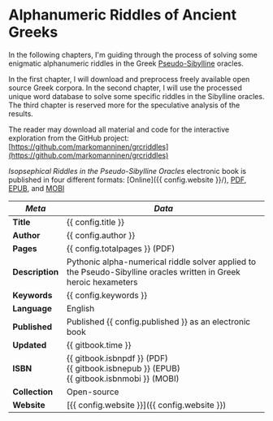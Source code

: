 # Alphanumeric Riddles of Ancient Greeks

In the following chapters, I'm guiding through the process of solving some enigmatic alphanumeric riddles in the Greek [Pseudo-Sibylline](https://en.wikipedia.org/wiki/Sibylline_Oracles) oracles.

In the first chapter, I will download and preprocess freely available open source Greek corpora. In the second chapter, I will use the processed unique word database to solve some specific riddles in the Sibylline oracles. The third chapter is reserved more for the speculative analysis of the results.

The reader may download all material and code for the interactive exploration from the GitHub project: [https://github.com/markomanninen/grcriddles](https://github.com/markomanninen/grcriddles)

*Isopsephical Riddles in the Pseudo-Sibylline Oracles* electronic book is published in four different formats: [Online]({{ config.website }}/), [PDF](http://www.gitbook.com/download/pdf/book/markomanninen/isopsephical-riddles-pseudo-sibylline-oracles), [EPUB](http://www.gitbook.com/download/epub/book/markomanninen/isopsephical-riddles-pseudo-sibylline-oracles), and [MOBI](http://www.gitbook.com/download/mobi/book/markomanninen/isopsephical-riddles-pseudo-sibylline-oracles)

| *Meta* | *Data* |
| -- | -- |
| **Title** | {{ config.title }} |
| **Author** | {{ config.author }} |
| **Pages** | {{ config.totalpages }} (PDF) |
| **Description** | Pythonic alpha-numerical riddle solver applied to the Pseudo-Sibylline oracles written in Greek heroic hexameters |
| **Keywords** | {{ config.keywords }} |
| **Language** | English |
| **Published** | Published {{ config.published }} as an electronic book |
| **Updated** | {{ gitbook.time }} |
| **ISBN** | {{ gitbook.isbnpdf }} (PDF)<br/>{{ gitbook.isbnepub }} (EPUB)<br/>{{ gitbook.isbnmobi }} (MOBI) |
| **Collection** | Open-source |
| **Website** | [{{ config.website }}]({{ config.website }}) |
